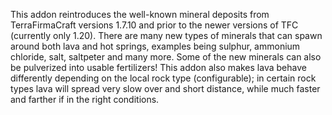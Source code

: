 This addon reintroduces the well-known mineral deposits from TerraFirmaCraft versions 1.7.10 and prior to the newer versions of TFC (currently only 1.20). There are many new types of minerals that can spawn around both lava and hot springs, examples being sulphur, ammonium chloride, salt, saltpeter and many more. Some of the new minerals can also be pulverized into usable fertilizers! This addon also makes lava behave differently depending on the local rock type (configurable); in certain rock types lava will spread very slow over and short distance, while much faster and farther if in the right conditions.
